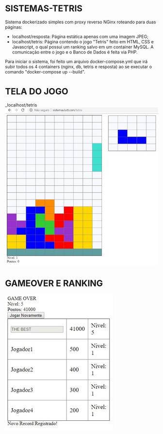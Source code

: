 # SISTEMAS-TETRIS
Sistema dockerizado simples com proxy reverso NGinx roteando para duas páginas: 
- localhost/resposta: Página estática apenas com uma imagem JPEG;
- localhost/tetris: Página contendo o jogo "Tetris" feito em HTML, CSS e Javascript, o qual possui um ranking salvo em um container MySQL. A comunicação entre o jogo e o Banco de Dados é feita via PHP.

Para iniciar o sistema, foi feito um arquivo docker-compose.yml que irá subir todos os 4 containers (nginx, db, tetris e resposta) ao se  executar o comando "docker-compose up --build".

# TELA DO JOGO
_localhost/tetris
![Image of tetris demo](https://github.com/luttferreira/sistemas-tetris/blob/master/tetris_demo.jpg)


# GAMEOVER E RANKING
![Image of ranking demo](https://github.com/luttferreira/sistemas-tetris/blob/master/ranking_demo.JPG)
